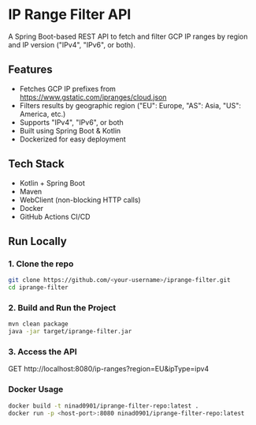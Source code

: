 # IP Range Filter API

A  Spring Boot-based REST API to fetch and filter GCP IP ranges by region and IP version ("IPv4", "IPv6", or both).

## Features

- Fetches GCP IP prefixes from https://www.gstatic.com/ipranges/cloud.json
- Filters results by geographic region ("EU": Europe, "AS": Asia, "US": America, etc.)
- Supports "IPv4", "IPv6", or both
- Built using Spring Boot & Kotlin
- Dockerized for easy deployment

## Tech Stack

- Kotlin + Spring Boot  
- Maven  
- WebClient (non-blocking HTTP calls)  
- Docker  
- GitHub Actions CI/CD

##  Run Locally

### 1. Clone the repo
```bash
git clone https://github.com/<your-username>/iprange-filter.git
cd iprange-filter
```
### 2. Build and Run the Project
```bash
mvn clean package
java -jar target/iprange-filter.jar
```
### 3. Access the API
GET http://localhost:8080/ip-ranges?region=EU&ipType=ipv4

### Docker Usage
```bash
docker build -t ninad0901/iprange-filter-repo:latest .
docker run -p <host-port>:8080 ninad0901/iprange-filter-repo:latest
```
